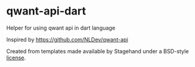 qwant-api-dart
==========================
Helper for using qwant api in dart language

Inspired by https://github.com/NLDev/qwant-api

Created from templates made available by Stagehand under a BSD-style
[license](https://github.com/dart-lang/stagehand/blob/master/LICENSE).